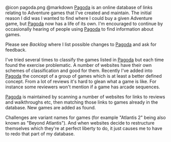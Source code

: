 @icon		pagoda.png
@markdown
[Pagoda](http://www.pagodagamedatabase.com) is an online database
of links relating to Adventure games that I've created and
maintain.  The initial reason I did was I wanted to find where
I could buy a given Adventure game, but [Pagoda](http://www.pagodagamedatabase.com) now has a life
of its own.  I'm encouraged to continue by occasionally hearing
of people using [Pagoda](http://www.pagodagamedatabase.com) to find information about games.

Please see *Backlog* where I list possible changes to [Pagoda](http://www.pagodagamedatabase.com)
and ask for feedback.

I've tried several times to classify the games listed in [Pagoda](http://www.pagodagamedatabase.com)
but each time found the exercise problematic.  A number of
websites have their own schemes of classification and good for them.
Recently I've added into [Pagoda](http://www.pagodagamedatabase.com) the concept of a group of
games which is at least a better defined concept.  From a lot of
reviews it's hard to glean what a game is like.  For instance
some reviewers won't mention if a game has arcade sequences.

[Pagoda](http://www.pagodagamedatabase.com) is maintained by scanning a number of websites for links
to reviews and walkthroughs etc, then matching those links to
games already in the database.  New games are added as found.

Challenges are variant names for games (for example "Atlantis 2"
being also known as "Beyond Atlantis").  And when websites decide
to restructure themselves which they're at perfect liberty to
do, it just causes me to have to redo that part of my database.
